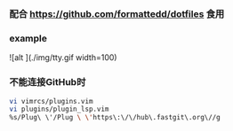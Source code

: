 ### 配合 https://github.com/formattedd/dotfiles 食用

### example
![alt ](./img/tty.gif width=100)


### 不能连接GitHub时
```sh
vi vimrcs/plugins.vim
vi plugins/plugin_lsp.vim
%s/Plug\ \'/Plug \ \'https\:\/\/hub\.fastgit\.org\//g
```

<!-- #### my vim/macvim/neovim config -->
<!--  -->
<!-- > install vim/macvim/neovim, git, pip -->
<!--  -->
<!-- > run it -->
<!-- ```sh -->
<!-- sh  <(wget -qO- https://raw.githubusercontent.com/formateddd/vimrc/master/install.sh) nvim # or vim -->
<!--  -->
<!-- or -->
<!--  -->
<!-- bash  <(wget -qO- https://gitee.com/formateddd/vimrc/raw/master/gitee_installer.sh) nvim # or vim -->
<!-- ``` -->
<!--  -->
<!-- > in arch/manjaro use cliopboard -->
<!-- ``` -->
<!-- [> sudo pacman -Sy xclip xorg-xclipboard <] -->
<!-- sudo pacman -Sy xsel -->
<!-- ``` -->
<!--  -->
<!-- > reference from [ma6174](https://github.com/ma6174/vim-deprecated) and [Coc-extensions](https://github.com/neoclide/coc.nvim/wiki/Using-coc-extensions) -->
